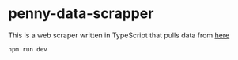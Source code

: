 # penny-data-scrapper

This is a web scraper written in TypeScript that pulls data from [here](https://stock-screener.org/high-volume-penny-stocks.aspx)

`npm run dev`